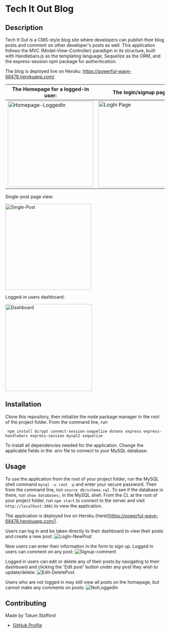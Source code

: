 # Tech It Out Blog

## Description
Tech It Out is a CMS-style blog site where developers can publish their blog posts and comment on other developer's posts as well. This application follows the MVC (Model-View-Controller) paradigm in its structure, built with Handlebars.js as the templating language, Sequelize as the ORM, and the express-session npm package for authentication.

The blog is deployed live on Heroku: https://powerful-wave-68478.herokuapp.com/

 The Homepage for a logged-in user:  | The login/signup page:  
---|---
 <img width="270" alt="Homepage-LoggedIn" src="https://user-images.githubusercontent.com/70179648/104854007-39b91100-58ca-11eb-8ded-96fb7babbce7.png">  | <img width="272" alt="LogIn Page" src="https://user-images.githubusercontent.com/70179648/104854027-4f2e3b00-58ca-11eb-8a49-693cc103de26.png">  




Single-post page view:

<img width="271" alt="Single-Post" src="https://user-images.githubusercontent.com/70179648/104854519-b816b280-58cc-11eb-89ef-50698ea4a95f.png">

Logged-in users dashboard:

<img width="274" alt="Dashboard" src="https://user-images.githubusercontent.com/70179648/104854531-c9f85580-58cc-11eb-8a3a-e2817b052707.png">

## Installation
Clone this repository, then initialize the node package manager in the root of the project folder. From the command line, run
     
     npm install bcrypt connect-session-sequelize dotenv express express-handlebars express-session mysql2 sequelize
     
 To install all dependencies needed for the application. Change the applicable fields in the .env file to connect to your MySQL database. 
 
 ## Usage
 To use the application from the root of your project folder, run the MySQL shell command `mysql -u root -p` and enter your secure password. Then from the command line, run `source db/schema.sql`. To see if the database is there, run `show databases;` in the MySQL shell. From the CL at the root of your project folder, run `npm start` to connect to the server and visit `http://localhost:3001` to view the application.
 
 The application is deployed live on Heroku (here)[https://powerful-wave-68478.herokuapp.com/]. 
 
 Users can log in and be taken directly to their dashboard to view their posts and create a new post:
 ![LogIn-NewPost](https://user-images.githubusercontent.com/70179648/104854374-de881e00-58cb-11eb-9c6c-edabf9c826e9.gif)
 
 New users can enter their information in the form to sign up. Logged in users can comment on any post:
 ![Signup-comment](https://user-images.githubusercontent.com/70179648/104854432-4d657700-58cc-11eb-854c-934f8cd0cf92.gif)
 
 Logged in users can edit or delete any of their posts by navigating to their dashboard and clicking the 'Edit post' button under any post they wish to update/delete:
 ![Edit-DeletePost](https://user-images.githubusercontent.com/70179648/104854472-7dad1580-58cc-11eb-8499-b34beda621d5.gif)
 
 Users who are not logged in may still view all posts on the homepage, but cannot make any comments on posts:
 ![NotLoggedIn](https://user-images.githubusercontent.com/70179648/104854498-a3d2b580-58cc-11eb-8fb7-ff26f7f1d0ec.gif)
 
## Contributing
Made by Tatum Stafford
  * [GitHub Profile](https://github.com/tmstafford)

